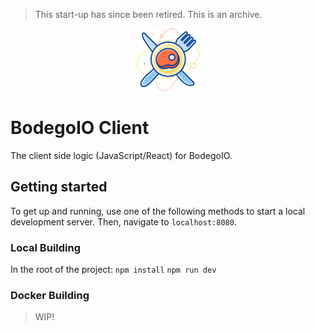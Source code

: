> This start-up has since been retired. This is an archive.

<p align="center">
  <img src="app\asset\image\logo_temp_v1.png" width="100" title="Cartly/Bodego Logo">
</p>

# BodegoIO Client

The client side logic (JavaScript/React) for BodegoIO.

## Getting started

To get up and running, use one of the following methods to start a local development server. Then, navigate to `localhost:8080`.

### Local Building

In the root of the project:
`npm install`
`npm run dev`

### Docker Building

> WIP!
